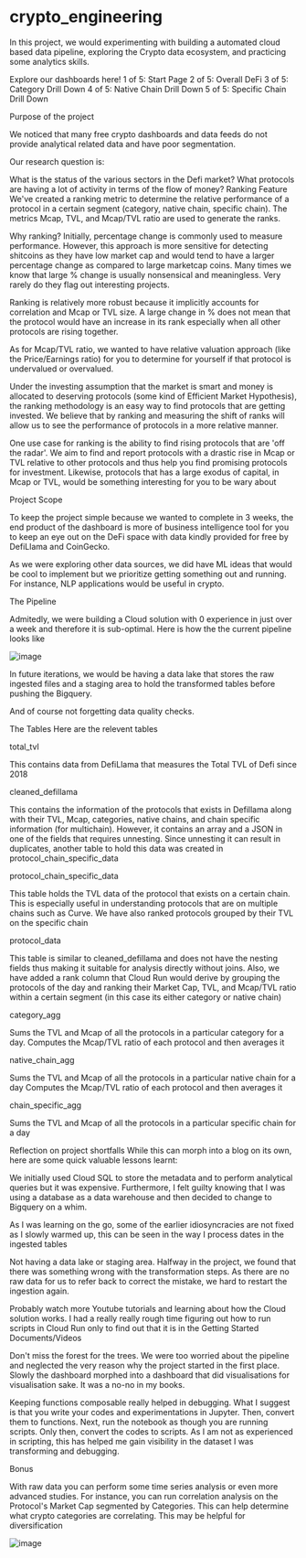 # crypto_engineering

In this project, we would experimenting with building a automated cloud based data pipeline, exploring the Crypto data ecosystem, and practicing some analytics skills.

Explore our dashboards here!
1 of 5: Start Page
2 of 5: Overall DeFi
3 of 5: Category Drill Down
4 of 5: Native Chain Drill Down
5 of 5: Specific Chain Drill Down

Purpose of the project

We noticed that many free crypto dashboards and data feeds do not provide analytical related data and have poor segmentation.

Our research question is:

What is the status of the various sectors in the Defi market?
What protocols are having a lot of activity in terms of the flow of money?
Ranking Feature
We've created a ranking metric to determine the relative performance of a protocol in a certain segment (category, native chain, specific chain). The metrics Mcap, TVL, and Mcap/TVL ratio are used to generate the ranks.

Why ranking? Initially, percentage change is commonly used to measure performance. However, this approach is more sensitive for detecting shitcoins as they have low market cap and would tend to have a larger percentage change as compared to large marketcap coins. Many times we know that large % change is usually nonsensical and meaningless. Very rarely do they flag out interesting projects.

Ranking is relatively more robust because it implicitly accounts for correlation and Mcap or TVL size. A large change in % does not mean that the protocol would have an increase in its rank especially when all other protocols are rising together.

As for Mcap/TVL ratio, we wanted to have relative valuation approach (like the Price/Earnings ratio) for you to determine for yourself if that protocol is undervalued or overvalued.

Under the investing assumption that the market is smart and money is allocated to deserving protocols (some kind of Efficient Market Hypothesis), the ranking methodology is an easy way to find protocols that are getting invested. We believe that by ranking and measuring the shift of ranks will allow us to see the performance of protocols in a more relative manner.

One use case for ranking is the ability to find rising protocols that are 'off the radar'. We aim to find and report protocols with a drastic rise in Mcap or TVL relative to other protocols and thus help you find promising protocols for investment. Likewise, protocols that has a large exodus of capital, in Mcap or TVL, would be something interesting for you to be wary about

Project Scope

To keep the project simple because we wanted to complete in 3 weeks, the end product of the dashboard is more of business intelligence tool for you to keep an eye out on the DeFi space with data kindly provided for free by DefiLlama and CoinGecko.

As we were exploring other data sources, we did have ML ideas that would be cool to implement but we prioritize getting something out and running. For instance, NLP applications would be useful in crypto.

The Pipeline

Admitedly, we were building a Cloud solution with 0 experience in just over a week and therefore it is sub-optimal. Here is how the the current pipeline looks like


![image](https://user-images.githubusercontent.com/96236642/163705165-d3d36b27-7c42-4396-97c3-3a7597c72ed7.png)


In future iterations, we would be having a data lake that stores the raw ingested files and a staging area to hold the transformed tables before pushing the Bigquery.

And of course not forgetting data quality checks.

The Tables
Here are the relevent tables

total_tvl

This contains data from DefiLlama that measures the Total TVL of Defi since 2018

cleaned_defillama

This contains the information of the protocols that exists in Defillama along with their TVL, Mcap, categories, native chains, and chain specific information (for multichain). However, it contains an array and a JSON in one of the fields that requires unnesting. Since unnesting it can result in duplicates, another table to hold this data was created in protocol_chain_specific_data

protocol_chain_specific_data

This table holds the TVL data of the protocol that exists on a certain chain. This is especially useful in understanding protocols that are on multiple chains such as Curve. We have also ranked protocols grouped by their TVL on the specific chain

protocol_data

This table is similar to cleaned_defillama and does not have the nesting fields thus making it suitable for analysis directly without joins. Also, we have added a rank column that Cloud Run would derive by grouping the protocols of the day and ranking their Market Cap, TVL, and Mcap/TVL ratio within a certain segment (in this case its either category or native chain)

category_agg

Sums the TVL and Mcap of all the protocols in a particular category for a day. Computes the Mcap/TVL ratio of each protocol and then averages it

native_chain_agg

Sums the TVL and Mcap of all the protocols in a particular native chain for a day Computes the Mcap/TVL ratio of each protocol and then averages it

chain_specific_agg

Sums the TVL and Mcap of all the protocols in a particular specific chain for a day

Reflection on project shortfalls
While this can morph into a blog on its own, here are some quick valuable lessons learnt:

We initially used Cloud SQL to store the metadata and to perform analytical queries but it was expensive. Furthermore, I felt guilty knowing that I was using a database as a data warehouse and then decided to change to Bigquery on a whim.

As I was learning on the go, some of the earlier idiosyncracies are not fixed as I slowly warmed up, this can be seen in the way I process dates in the ingested tables

Not having a data lake or staging area. Halfway in the project, we found that there was something wrong with the transformation steps. As there are no raw data for us to refer back to correct the mistake, we hard to restart the ingestion again.

Probably watch more Youtube tutorials and learning about how the Cloud solution works. I had a really really rough time figuring out how to run scripts in Cloud Run only to find out that it is in the Getting Started Documents/Videos

Don't miss the forest for the trees. We were too worried about the pipeline and neglected the very reason why the project started in the first place. Slowly the dashboard morphed into a dashboard that did visualisations for visualisation sake. It was a no-no in my books.

Keeping functions composable really helped in debugging. What I suggest is that you write your codes and experimentations in Jupyter. Then, convert them to functions. Next, run the notebook as though you are running scripts. Only then, convert the codes to scripts. As I am not as experienced in scripting, this has helped me gain visibility in the dataset I was transforming and debugging.

Bonus

With raw data you can perform some time series analysis or even more advanced studies. For instance, you can run correlation analysis on the Protocol's Market Cap segmented by Categories. This can help determine what crypto categories are correlating. This may be helpful for diversification


![image](https://user-images.githubusercontent.com/96236642/163705154-e97872aa-c850-46b5-903f-0c6bdde96bae.png)

